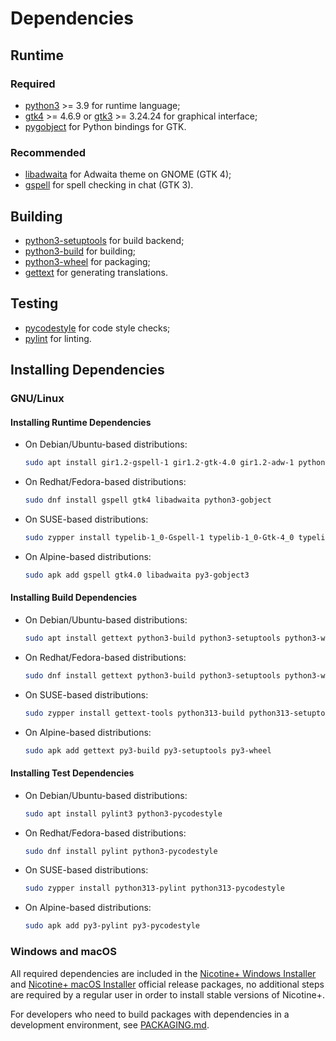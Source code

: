 # Dependencies

## Runtime

### Required

 - [python3](https://www.python.org/) >= 3.9
      for runtime language;
 - [gtk4](https://gtk.org/) >= 4.6.9 or [gtk3](https://gtk.org/) >= 3.24.24
      for graphical interface;
 - [pygobject](https://pygobject.gnome.org/)
      for Python bindings for GTK.

### Recommended

 - [libadwaita](https://gitlab.gnome.org/GNOME/libadwaita)
      for Adwaita theme on GNOME (GTK 4);
 - [gspell](https://gitlab.gnome.org/GNOME/gspell)
      for spell checking in chat (GTK 3).

## Building

 - [python3-setuptools](https://setuptools.pypa.io/)
      for build backend;
 - [python3-build](https://build.pypa.io/)
      for building;
 - [python3-wheel](https://wheel.readthedocs.io/)
      for packaging;
 - [gettext](https://www.gnu.org/software/gettext/)
      for generating translations.

## Testing

 - [pycodestyle](https://pycodestyle.pycqa.org/)
      for code style checks;
 - [pylint](https://pylint.readthedocs.io/)
      for linting.


## Installing Dependencies

### GNU/Linux

#### Installing Runtime Dependencies

 - On Debian/Ubuntu-based distributions:

   ```sh
   sudo apt install gir1.2-gspell-1 gir1.2-gtk-4.0 gir1.2-adw-1 python3-gi
   ```

 - On Redhat/Fedora-based distributions:

   ```sh
   sudo dnf install gspell gtk4 libadwaita python3-gobject
   ```

 - On SUSE-based distributions:

   ```sh
   sudo zypper install typelib-1_0-Gspell-1 typelib-1_0-Gtk-4_0 typelib-1_0-Adw-1 python313-gobject python313-gobject-Gdk
   ```

 - On Alpine-based distributions:

   ```sh
   sudo apk add gspell gtk4.0 libadwaita py3-gobject3
   ```

#### Installing Build Dependencies

 - On Debian/Ubuntu-based distributions:

   ```sh
   sudo apt install gettext python3-build python3-setuptools python3-wheel
   ```

 - On Redhat/Fedora-based distributions:

   ```sh
   sudo dnf install gettext python3-build python3-setuptools python3-wheel
   ```

 - On SUSE-based distributions:

   ```sh
   sudo zypper install gettext-tools python313-build python313-setuptools python313-wheel
   ```

 - On Alpine-based distributions:

   ```sh
   sudo apk add gettext py3-build py3-setuptools py3-wheel
   ```

#### Installing Test Dependencies

 - On Debian/Ubuntu-based distributions:

   ```sh
   sudo apt install pylint3 python3-pycodestyle
   ```

 - On Redhat/Fedora-based distributions:

   ```sh
   sudo dnf install pylint python3-pycodestyle
   ```

 - On SUSE-based distributions:

   ```sh
   sudo zypper install python313-pylint python313-pycodestyle
   ```

 - On Alpine-based distributions:

   ```sh
   sudo apk add py3-pylint py3-pycodestyle
   ```

### Windows and macOS

All required dependencies are included in the [Nicotine+ Windows Installer](DOWNLOADS.md#windows)
and [Nicotine+ macOS Installer](DOWNLOADS.md#macos) official release packages,
no additional steps are required by a regular user in order to install stable
versions of Nicotine+.

For developers who need to build packages with dependencies in a development
environment, see [PACKAGING.md](PACKAGING.md).
